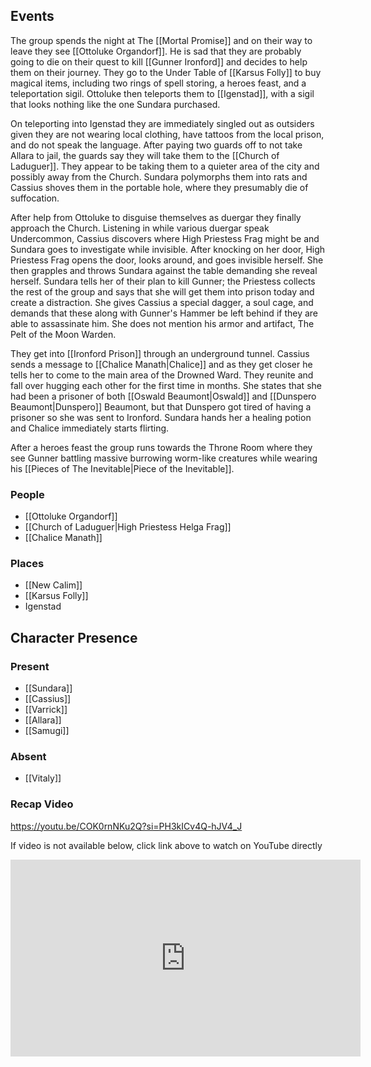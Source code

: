 ## Events
The group spends the night at The [[Mortal Promise]] and on their way to leave they see [[Ottoluke Organdorf]]. He is sad that they are probably going to die on their quest to kill [[Gunner Ironford]] and decides to help them on their journey. They go to the Under Table of [[Karsus Folly]] to buy magical items, including two rings of spell storing, a heroes feast, and a teleportation sigil. Ottoluke then teleports them to [[Igenstad]], with a sigil that looks nothing like the one Sundara purchased.

On teleporting into Igenstad they are immediately singled out as outsiders given they are not wearing local clothing, have tattoos from the local prison, and do not speak the language. After paying two guards off to not take Allara to jail, the guards say they will take them to the [[Church of Laduguer]]. They appear to be taking them to a quieter area of the city and possibly away from the Church. Sundara polymorphs them into rats and Cassius shoves them in the portable hole, where they presumably die of suffocation.

After help from Ottoluke to disguise themselves as duergar they finally approach the Church. Listening in while various duergar speak Undercommon, Cassius discovers where High Priestess Frag might be and Sundara goes to investigate while invisible. After knocking on her door, High Priestess Frag opens the door, looks around, and goes invisible herself. She then grapples and throws Sundara against the table demanding she reveal herself. Sundara tells her of their plan to kill Gunner; the Priestess collects the rest of the group and says that she will get them into prison today and create a distraction. She gives Cassius a special dagger, a soul cage, and demands that these along with Gunner's Hammer be left behind if they are able to assassinate him. She does not mention his armor and artifact, The Pelt of the Moon Warden.

They get into [[Ironford Prison]] through an underground tunnel. Cassius sends a message to [[Chalice Manath|Chalice]] and as they get closer he tells her to come to the main area of the Drowned Ward. They reunite and fall over hugging each other for the first time in months. She states that she had been a prisoner of both [[Oswald Beaumont|Oswald]] and [[Dunspero Beaumont|Dunspero]] Beaumont, but that Dunspero got tired of having a prisoner so she was sent to Ironford. Sundara hands her a healing potion and Chalice immediately starts flirting.

After a heroes feast the group runs towards the Throne Room where they see Gunner battling massive burrowing worm-like creatures while wearing his [[Pieces of The Inevitable|Piece of the Inevitable]].

### People
- [[Ottoluke Organdorf]] 
- [[Church of Laduguer|High Priestess Helga Frag]]
- [[Chalice Manath]] 

### Places 
- [[New Calim]] 
- [[Karsus Folly]]
- Igenstad

## Character Presence 
### Present
- [[Sundara]] 
- [[Cassius]] 
- [[Varrick]] 
- [[Allara]] 
- [[Samugi]] 
### Absent
- [[Vitaly]] 

### Recap Video
https://youtu.be/COK0rnNKu2Q?si=PH3kICv4Q-hJV4_J

If video is not available below, click link above to watch on YouTube directly

<iframe width="560" height="315" src="https://www.youtube.com/embed/COK0rnNKu2Q?si=BMiikTvY2Q10VLyI" title="YouTube video player" frameborder="0" allow="accelerometer; autoplay; clipboard-write; encrypted-media; gyroscope; picture-in-picture; web-share" referrerpolicy="strict-origin-when-cross-origin" allowfullscreen></iframe>